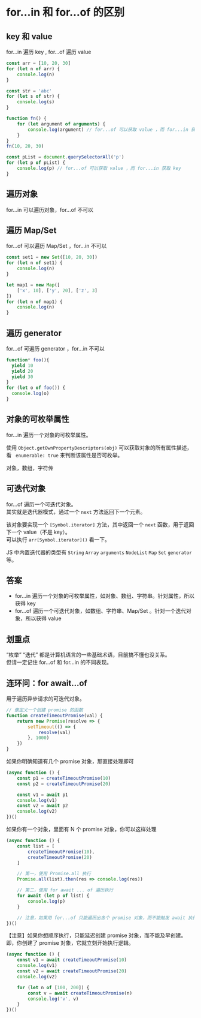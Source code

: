 # for...in 和 for...of 的区别

## key 和 value

for...in 遍历 key , for...of 遍历 value

```js
const arr = [10, 20, 30]
for (let n of arr) {
    console.log(n)
}

const str = 'abc'
for (let s of str) {
    console.log(s)
}
```

```js
function fn() {
    for (let argument of arguments) {
        console.log(argument) // for...of 可以获取 value ，而 for...in 获取 key
    }
}
fn(10, 20, 30)

const pList = document.querySelectorAll('p')
for (let p of pList) {
    console.log(p) // for...of 可以获取 value ，而 for...in 获取 key
}
```

## 遍历对象

for...in 可以遍历对象，for...of 不可以

## 遍历 Map/Set

for...of 可以遍历 Map/Set ，for...in 不可以

```js
const set1 = new Set([10, 20, 30])
for (let n of set1) {
    console.log(n)
}

let map1 = new Map([
    ['x', 10], ['y', 20], ['z', 3]
])
for (let n of map1) {
    console.log(n)
}
```

## 遍历 generator

for...of 可遍历 generator ，for...in 不可以

```js
function* foo(){
  yield 10
  yield 20
  yield 30
}
for (let o of foo()) {
  console.log(o)
}
```

## 对象的可枚举属性

for...in 遍历一个对象的可枚举属性。

使用 `Object.getOwnPropertyDescriptors(obj)` 可以获取对象的所有属性描述，看 ` enumerable: true` 来判断该属性是否可枚举。

对象，数组，字符传

## 可迭代对象

for...of 遍历一个可迭代对象。<br>
其实就是迭代器模式，通过一个 `next` 方法返回下一个元素。

该对象要实现一个 `[Symbol.iterator]` 方法，其中返回一个 `next` 函数，用于返回下一个 value（不是 key）。<br>
可以执行 `arr[Symbol.iterator]()` 看一下。

JS 中内置迭代器的类型有 `String` `Array` `arguments` `NodeList` `Map` `Set` `generator` 等。

## 答案

- for...in 遍历一个对象的可枚举属性，如对象、数组、字符串。针对属性，所以获得 key
- for...of 遍历一个可迭代对象，如数组、字符串、Map/Set 。针对一个迭代对象，所以获得 value

## 划重点

“枚举” “迭代” 都是计算机语言的一些基础术语，目前搞不懂也没关系。<br>
但请一定记住 for...of 和 for...in 的不同表现。

## 连环问：for await...of

用于遍历异步请求的可迭代对象。

```js
// 像定义一个创建 promise 的函数
function createTimeoutPromise(val) {
    return new Promise(resolve => {
        setTimeout(() => {
            resolve(val)
        }, 1000)
    })
}
```

如果你明确知道有几个 promise 对象，那直接处理即可

```js
(async function () {
    const p1 = createTimeoutPromise(10)
    const p2 = createTimeoutPromise(20)

    const v1 = await p1
    console.log(v1)
    const v2 = await p2
    console.log(v2)
})()
```

如果你有一个对象，里面有 N 个 promise 对象，你可以这样处理

```js
(async function () {
    const list = [
        createTimeoutPromise(10),
        createTimeoutPromise(20)
    ]

    // 第一，使用 Promise.all 执行
    Promise.all(list).then(res => console.log(res))

    // 第二，使用 for await ... of 遍历执行
    for await (let p of list) {
        console.log(p)
    }

    // 注意，如果用 for...of 只能遍历出各个 promise 对象，而不能触发 await 执行
})()
```

【注意】如果你想顺序执行，只能延迟创建 promise 对象，而不能及早创建。<br>
即，你创建了 promise 对象，它就立刻开始执行逻辑。

```js
(async function () {
    const v1 = await createTimeoutPromise(10)
    console.log(v1)
    const v2 = await createTimeoutPromise(20)
    console.log(v2)

    for (let n of [100, 200]) {
        const v = await createTimeoutPromise(n)
        console.log('v', v)
    }
})()
```
